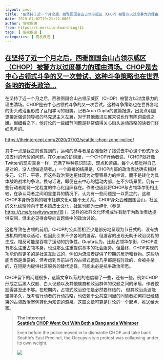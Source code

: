 ```yaml
---
layout: post
title: "在坚持了近一个月之后，西雅图国会山占领示威区（CHOP）被警方以过度暴力的理由清场。CHOP是去中心占领式斗争的又一次尝试，这种斗争策略也在世界各地的街头政治..."
date: 2020-07-02T19:21:22.000Z
author: 衔枚疾进
from: https://t.me/silentmarching/13
tags: [ 衔枚疾进 ]
categories: [ 衔枚疾进 ]
---
```

<!--1593717682000-->
[在坚持了近一个月之后，西雅图国会山占领示威区（CHOP）被警方以过度暴力的理由清场。CHOP是去中心占领式斗争的又一次尝试，这种斗争策略也在世界各地的街头政治...](https://t.me/silentmarching/13)
------

<div>
<p>在坚持了近一个月之后，西雅图国会山占领示威区（CHOP）被警方以过度暴力的理由清场。CHOP是去中心占领式斗争的又一次尝试，这种斗争策略也在世界各地的街头政治里形成了互相学习的趋势。记者Arun Gupta的这篇报道，出发点明显更接近强调领导权的马克思主义左翼，对于其他激进左翼来说也许有陈词滥调之嫌。但细看之下，他讨论的一些细节问题是非常值得关心街头运动策略的读者们仔细思考的。<br><br><a href="https://theintercept.com/2020/07/02/seattle-chop-zone-police/" target="_blank" rel="noopener">https://theintercept.com/2020/07/02/seattle-chop-zone-police/</a><br><br>其中一点是我之前也提到的，运动的参与者是否准备好了接受去中心这个形式所必须支付的代价的问题。在Gupta的访谈里，一个CHOP行动者说，「CHOP就好像Twitter的现实真身一样，充满了种种意识形态、观点和苦痛。每个人都觉得自己是对的，没人想做追随者。」一个直接的结果是，CHOP内部的政治表达确实相对多元、公开、平等，但这些政治表达更体现为对警察暴力的控诉，而不是转化为具体战略战术的争论。换句话说，即便在去中心的运动内部，在不少场景里，仍有一些行动者期待一定程度的中心化组织存在。作者也因此将CHOP与占领华尔街相比较，在承认两者之间明显差异的情况下，认为有一些问题是一以贯之的。这和CHOP本身所依赖的城市社群文化可能不无关系。CHOP身处西雅图国会山，社区的文化纹理倾向于艺术嬉皮士文化，社区也颇为士绅化（参见 <a href="https://t.me/gravitysworm/19" target="_blank" rel="noopener">https://t.me/gravitysworm/19</a> ）。这样的社群文化环境或许有助于为政治表达提供空间，但未必见得会导向议题集中的政治讨论。<br><br>这也导致在占领的前期，CHOP的公众面相至少是部分地呈现为节日式的、没有执法机构的聚众活动，也因此引来不少各地的游客。但游客的出现无助于政治议程的生成，相反可能是吞噬了运动的抗争性。Gupta认为，比起占领华尔街，CHOP没有那么注重占领本身，也没那么注重提供基本的社会服务。但最终，CHOP实现的功能仍然更多的是社区互助式的，例如为流浪者提供了短期的居所和食物。这些功能当然是重要的，但考虑到当前进行的占领式运动几乎都是有时效的、会被扑杀的，在短期内提供社区服务的替代途径，可能未必是抗争政治所愿。<br><br>CHOP留下的问题很多，这篇文章以苛刻的态度聊了一些，还有一些，例如CHOP形成之后黑人议题、白人议题以及其他族裔和政治群体的议题之间的矛盾，作者挖掘得甚至还不够。在短期内，占领式政治恐怕是必然要终结的， 但其政治余波能坚持多久，既考验行动者的行动策略，也依赖于公共空间里的同情者如何将已经结束的占领政治案例转化为知识的源泉。这篇文章可算是讨论的一个起点，推送给大家。</p><blockquote><b>The Intercept</b><br><b><a href="https://theintercept.com/2020/07/02/seattle-chop-zone-police/">Seattle’s CHOP Went Out With Both a Bang and a Whimper</a></b><br><p>Even before the police moved in to dismantle CHOP and take back Seattle’s East Precinct, the Occupy-style protest was collapsing under its own weight.</p><img src="https://cdn4.telesco.pe/file/jNZ4AUlvqTVMaCMj2l-bkQl7li4nlJGm25E6gmtVe7rjfiNmPLAWPVY1120NP9n5udKTVTEiMxZyizbJFn23I48WOUa_bJg2rMbMXgwzq22PDUyG33f1okFVauAsHlvDwMk1ZWbJMO7pwT6j_HN60Xd3cYm4Xr8GBatgtpNQA8EFftcAzyJUmlLPwy0UQfYtkK0reclI_gNA5MQ8bQD2b0iTQcNGGztm25wdE1PGJ0Tk_wme3urkps7iksh1mJXJgB0DykfSdxGfyZKO7n6ni3w77T9ni3efKLXK9qRRHMCCMSqR_j14CuWUZI4Z7WZv_4DtKLjaKlMFGkoEAqFDTQ.jpg" referrerpolicy="no-referrer"></blockquote>
</div>
